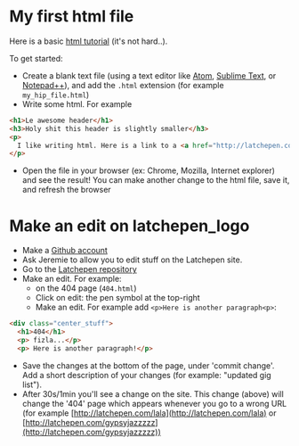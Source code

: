 # My first html file

Here is a basic [html tutorial](https://www.w3schools.com/html/html_intro.asp) (it's not hard..).

To get started:
- Create a blank text file (using a text editor like [Atom](https://atom.io/), [Sublime Text](https://www.sublimetext.com/), or [Notepad++](https://notepad-plus-plus.org/)), and add the `.html` extension (for example `my_hip_file.html`)
- Write some html. For example
```html
<h1>Le awesome header</h1>
<h3>Holy shit this header is slightly smaller</h3>
<p>
  I like writing html. Here is a link to a <a href="http://latchepen.com/">shit band</a>
</p>
```
- Open the file in your browser (ex: Chrome, Mozilla, Internet explorer) and see the result! You can make another change to the html file, save it, and refresh the browser


# Make an edit on latchepen_logo

- Make a [Github account](https://github.com/)
- Ask Jeremie to allow you to edit stuff on the Latchepen site.
- Go to the [Latchepen repository](https://github.com/jeremiecoullon/latchepen)
- Make an edit. For example:
  - on the 404 page (`404.html`)
  - Click on edit: the pen symbol at the top-right
  - Make an edit. For example add `<p>Here is another paragraph<p>`:
```html
<div class="center_stuff">
  <h1>404</h1>
  <p> fizla...</p>
  <p> Here is another paragraph!</p>
```
- Save the changes at the bottom of the page, under 'commit change'. Add a short description of your changes (for example: "updated gig list").
- After 30s/1min you'll see a change on the site. This change (above) will change the '404' page which appears whenever you go to a wrong URL (for example [http://latchepen.com/lala](http://latchepen.com/lala) or [http://latchepen.com/gypsyjazzzzz](http://latchepen.com/gypsyjazzzzz))
